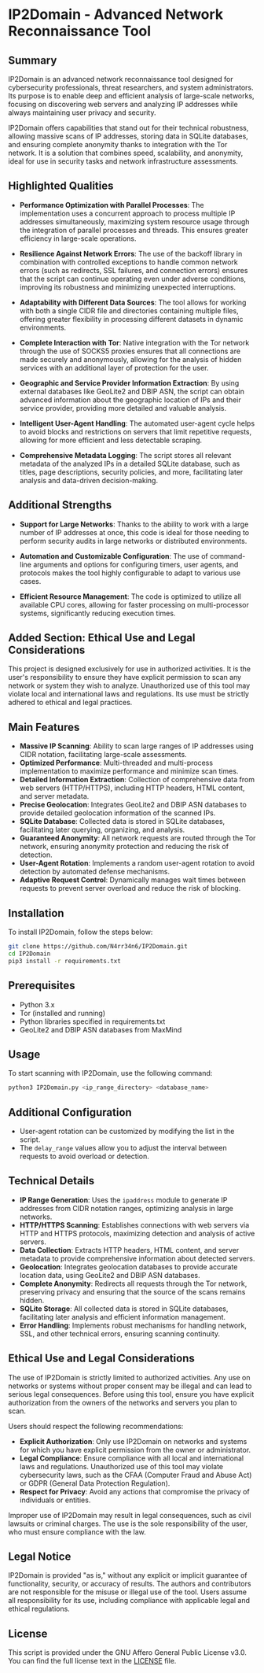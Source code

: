 # IP2Domain - Advanced Network Reconnaissance Tool

## Summary

IP2Domain is an advanced network reconnaissance tool designed for cybersecurity professionals, threat researchers, and system administrators. Its purpose is to enable deep and efficient analysis of large-scale networks, focusing on discovering web servers and analyzing IP addresses while always maintaining user privacy and security.

IP2Domain offers capabilities that stand out for their technical robustness, allowing massive scans of IP addresses, storing data in SQLite databases, and ensuring complete anonymity thanks to integration with the Tor network. It is a solution that combines speed, scalability, and anonymity, ideal for use in security tasks and network infrastructure assessments.

## Highlighted Qualities

- **Performance Optimization with Parallel Processes**: The implementation uses a concurrent approach to process multiple IP addresses simultaneously, maximizing system resource usage through the integration of parallel processes and threads. This ensures greater efficiency in large-scale operations.

- **Resilience Against Network Errors**: The use of the backoff library in combination with controlled exceptions to handle common network errors (such as redirects, SSL failures, and connection errors) ensures that the script can continue operating even under adverse conditions, improving its robustness and minimizing unexpected interruptions.

- **Adaptability with Different Data Sources**: The tool allows for working with both a single CIDR file and directories containing multiple files, offering greater flexibility in processing different datasets in dynamic environments.

- **Complete Interaction with Tor**: Native integration with the Tor network through the use of SOCKS5 proxies ensures that all connections are made securely and anonymously, allowing for the analysis of hidden services with an additional layer of protection for the user.

- **Geographic and Service Provider Information Extraction**: By using external databases like GeoLite2 and DBIP ASN, the script can obtain advanced information about the geographic location of IPs and their service provider, providing more detailed and valuable analysis.

- **Intelligent User-Agent Handling**: The automated user-agent cycle helps to avoid blocks and restrictions on servers that limit repetitive requests, allowing for more efficient and less detectable scraping.

- **Comprehensive Metadata Logging**: The script stores all relevant metadata of the analyzed IPs in a detailed SQLite database, such as titles, page descriptions, security policies, and more, facilitating later analysis and data-driven decision-making.

## Additional Strengths

- **Support for Large Networks**: Thanks to the ability to work with a large number of IP addresses at once, this code is ideal for those needing to perform security audits in large networks or distributed environments.

- **Automation and Customizable Configuration**: The use of command-line arguments and options for configuring timers, user agents, and protocols makes the tool highly configurable to adapt to various use cases.

- **Efficient Resource Management**: The code is optimized to utilize all available CPU cores, allowing for faster processing on multi-processor systems, significantly reducing execution times.

## Added Section: Ethical Use and Legal Considerations

This project is designed exclusively for use in authorized activities. It is the user's responsibility to ensure they have explicit permission to scan any network or system they wish to analyze. Unauthorized use of this tool may violate local and international laws and regulations. Its use must be strictly adhered to ethical and legal practices.

## Main Features

- **Massive IP Scanning**: Ability to scan large ranges of IP addresses using CIDR notation, facilitating large-scale assessments.
- **Optimized Performance**: Multi-threaded and multi-process implementation to maximize performance and minimize scan times.
- **Detailed Information Extraction**: Collection of comprehensive data from web servers (HTTP/HTTPS), including HTTP headers, HTML content, and server metadata.
- **Precise Geolocation**: Integrates GeoLite2 and DBIP ASN databases to provide detailed geolocation information of the scanned IPs.
- **SQLite Database**: Collected data is stored in SQLite databases, facilitating later querying, organizing, and analysis.
- **Guaranteed Anonymity**: All network requests are routed through the Tor network, ensuring anonymity protection and reducing the risk of detection.
- **User-Agent Rotation**: Implements a random user-agent rotation to avoid detection by automated defense mechanisms.
- **Adaptive Request Control**: Dynamically manages wait times between requests to prevent server overload and reduce the risk of blocking.

## Installation

To install IP2Domain, follow the steps below:

```bash
git clone https://github.com/N4rr34n6/IP2Domain.git
cd IP2Domain
pip3 install -r requirements.txt
```

## Prerequisites

- Python 3.x
- Tor (installed and running)
- Python libraries specified in requirements.txt
- GeoLite2 and DBIP ASN databases from MaxMind

## Usage

To start scanning with IP2Domain, use the following command:

```bash
python3 IP2Domain.py <ip_range_directory> <database_name>
```

## Additional Configuration

- User-agent rotation can be customized by modifying the list in the script.
- The `delay_range` values allow you to adjust the interval between requests to avoid overload or detection.

## Technical Details

- **IP Range Generation**: Uses the `ipaddress` module to generate IP addresses from CIDR notation ranges, optimizing analysis in large networks.
- **HTTP/HTTPS Scanning**: Establishes connections with web servers via HTTP and HTTPS protocols, maximizing detection and analysis of active servers.
- **Data Collection**: Extracts HTTP headers, HTML content, and server metadata to provide comprehensive information about detected servers.
- **Geolocation**: Integrates geolocation databases to provide accurate location data, using GeoLite2 and DBIP ASN databases.
- **Complete Anonymity**: Redirects all requests through the Tor network, preserving privacy and ensuring that the source of the scans remains hidden.
- **SQLite Storage**: All collected data is stored in SQLite databases, facilitating later analysis and efficient information management.
- **Error Handling**: Implements robust mechanisms for handling network, SSL, and other technical errors, ensuring scanning continuity.

## Ethical Use and Legal Considerations

The use of IP2Domain is strictly limited to authorized activities. Any use on networks or systems without proper consent may be illegal and can lead to serious legal consequences. Before using this tool, ensure you have explicit authorization from the owners of the networks and servers you plan to scan.

Users should respect the following recommendations:

- **Explicit Authorization**: Only use IP2Domain on networks and systems for which you have explicit permission from the owner or administrator.
- **Legal Compliance**: Ensure compliance with all local and international laws and regulations. Unauthorized use of this tool may violate cybersecurity laws, such as the CFAA (Computer Fraud and Abuse Act) or GDPR (General Data Protection Regulation).
- **Respect for Privacy**: Avoid any actions that compromise the privacy of individuals or entities.

Improper use of IP2Domain may result in legal consequences, such as civil lawsuits or criminal charges. The use is the sole responsibility of the user, who must ensure compliance with the law.

## Legal Notice

IP2Domain is provided "as is," without any explicit or implicit guarantee of functionality, security, or accuracy of results. The authors and contributors are not responsible for the misuse or illegal use of the tool. Users assume all responsibility for its use, including compliance with applicable legal and ethical regulations.

## License

This script is provided under the GNU Affero General Public License v3.0. You can find the full license text in the [LICENSE](LICENSE) file.
